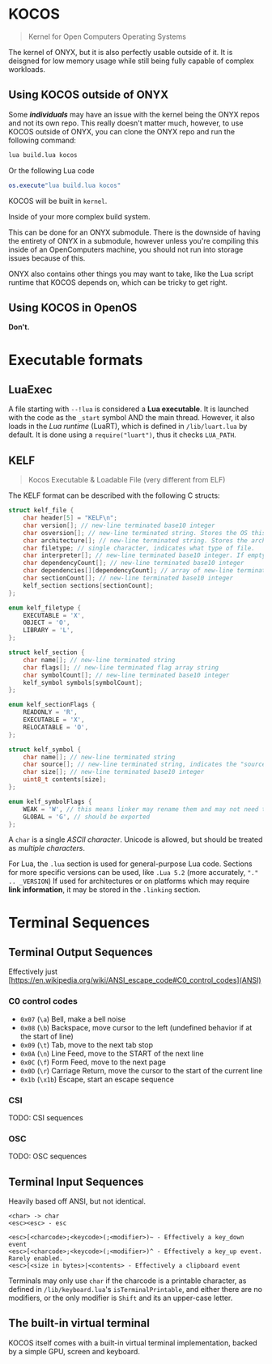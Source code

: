 # KOCOS
> Kernel for Open Computers Operating Systems

The kernel of ONYX, but it is also perfectly usable outside of it.
It is deisgned for low memory usage while still being fully capable of complex workloads.

## Using KOCOS outside of ONYX

Some ***individuals*** may have an issue with the kernel being the ONYX repos and not its own repo.
This really doesn't matter much, however, to use KOCOS outside of ONYX, you can clone the ONYX repo
and run the following command:
```sh
lua build.lua kocos
```

Or the following Lua code
```lua
os.execute"lua build.lua kocos"
```

KOCOS will be built in `kernel`.

Inside of your more complex build system.

This can be done for an ONYX submodule. There is the downside of having the entirety of ONYX in a submodule,
however unless you're compiling this inside of an OpenComputers machine, you should not run into storage issues
because of this.

ONYX also contains other things you may want to take, like the Lua script runtime that KOCOS depends on, which can be tricky to get right.

## Using KOCOS in OpenOS

**Don't.**

# Executable formats

## LuaExec

A file starting with `--!lua` is considered a **Lua executable**.
It is launched with the code as the `_start` symbol AND the main thread.
However, it also loads in the *Lua runtime* (LuaRT), which is defined in `/lib/luart.lua` by default. It is done using a `require("luart")`, thus it checks `LUA_PATH`.

## KELF
> Kocos Executable & Loadable File (very different from ELF)

The KELF format can be described with the following C structs:
```c
struct kelf_file {
    char header[5] = "KELF\n";
    char version[]; // new-line terminated base10 integer
    char osversion[]; // new-line terminated string. Stores the OS this binary was compiled for. Does not mean other OSes can't run it.
    char architecture[]; // new-line terminated string. Stores the architecture this binary was compiled for (for Lua, it is the _VERSION). Does not mean other versions can't run it.
    char filetype; // single character, indicates what type of file.
    char interpreter[]; // new-line terminated base10 integer. If empty, it is statically linked.
    char dependencyCount[]; // new-line terminated base10 integer
    char dependencies[][dependencyCount]; // array of new-line terminated strings.
    char sectionCount[]; // new-line terminated base10 integer
    kelf_section sections[sectionCount];
};

enum kelf_filetype {
    EXECUTABLE = 'X',
    OBJECT = 'O',
    LIBRARY = 'L',
};

struct kelf_section {
    char name[]; // new-line terminated string
    char flags[]; // new-line terminated flag array string
    char symbolCount[]; // new-line terminated base10 integer
    kelf_symbol symbols[symbolCount];
};

enum kelf_sectionFlags {
    READONLY = 'R',
    EXECUTABLE = 'X',
    RELOCATABLE = 'O',
};

struct kelf_symbol {
    char name[]; // new-line terminated string
    char source[]; // new-line terminated string, indicates the "source path" for debug information
    char size[]; // new-line terminated base10 integer
    uint8_t contents[size];
};

enum kelf_symbolFlags {
    WEAK = 'W', // this means linker may rename them and may not need to expose them
    GLOBAL = 'G', // should be exported
};
```

A `char` is a single *ASCII character*. Unicode is allowed, but should be treated as *multiple characters*.

For Lua, the `.lua` section is used for general-purpose Lua code. Sections for more specific versions can be used, like `.Lua 5.2` (more accurately, `"." .. _VERSION`)
If used for architectures or on platforms which may require **link information**, it may be stored in the `.linking` section.

# Terminal Sequences

## Terminal Output Sequences

Effectively just [https://en.wikipedia.org/wiki/ANSI_escape_code#C0_control_codes](ANSI)

### C0 control codes

- `0x07` (`\a`) Bell, make a bell noise
- `0x08` (`\b`) Backspace, move cursor to the left (undefined behavior if at the start of line)
- `0x09` (`\t`) Tab, move to the next tab stop
- `0x0A` (`\n`) Line Feed, move to the START of the next line
- `0x0C` (`\f`) Form Feed, move to the next page
- `0x0D` (`\r`) Carriage Return, move the cursor to the start of the current line
- `0x1b` (`\x1b`) Escape, start an escape sequence

### CSI

TODO: CSI sequences

### OSC

TODO: OSC sequences

## Terminal Input Sequences

Heavily based off ANSI, but not identical.

```
<char> -> char
<esc><esc> - esc

<esc>[<charcode>;<keycode>(;<modifier>)~ - Effectively a key_down event
<esc>[<charcode>;<keycode>(;<modifier>)^ - Effectively a key_up event. Rarely enabled.
<esc>[<size in bytes>|<contents> - Effectively a clipboard event
```

Terminals may only use `char` if the charcode is a printable character, as defined in `/lib/keyboard.lua`'s `isTerminalPrintable`, and either there are no modifiers,
or the only modifier is `Shift` and its an upper-case letter.

## The built-in virtual terminal

KOCOS itself comes with a built-in virtual terminal implementation, backed by a simple GPU, screen and keyboard.
